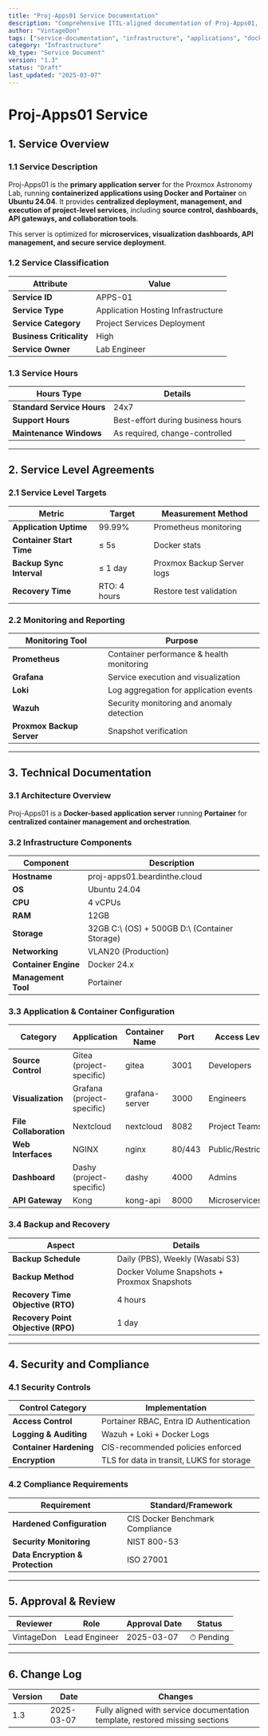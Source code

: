 ```yaml
---
title: "Proj-Apps01 Service Documentation"
description: "Comprehensive ITIL-aligned documentation of Proj-Apps01, including infrastructure, security policies, and service management details."
author: "VintageDon"
tags: ["service-documentation", "infrastructure", "applications", "docker", "portainer"]
category: "Infrastructure"
kb_type: "Service Document"
version: "1.3"
status: "Draft"
last_updated: "2025-03-07"
---
```


# **Proj-Apps01 Service**  

## **1. Service Overview**  

### **1.1 Service Description**  

Proj-Apps01 is the **primary application server** for the Proxmox Astronomy Lab, running **containerized applications using Docker and Portainer** on **Ubuntu 24.04**. It provides **centralized deployment, management, and execution of project-level services**, including **source control, dashboards, API gateways, and collaboration tools**.

This server is optimized for **microservices, visualization dashboards, API management, and secure service deployment**.

### **1.2 Service Classification**  

| **Attribute**       | **Value** |
|---------------------|-----------|
| **Service ID**     | APPS-01 |
| **Service Type**   | Application Hosting Infrastructure |
| **Service Category** | Project Services Deployment |
| **Business Criticality** | High |
| **Service Owner**  | Lab Engineer |

### **1.3 Service Hours**  

| **Hours Type** | **Details** |
|---------------|------------|
| **Standard Service Hours** | 24x7 |
| **Support Hours** | Best-effort during business hours |
| **Maintenance Windows** | As required, change-controlled |

---

## **2. Service Level Agreements**  

### **2.1 Service Level Targets**  

| **Metric** | **Target** | **Measurement Method** |
|------------|----------|------------------------|
| **Application Uptime** | 99.99% | Prometheus monitoring |
| **Container Start Time** | ≤ 5s | Docker stats |
| **Backup Sync Interval** | ≤ 1 day | Proxmox Backup Server logs |
| **Recovery Time** | RTO: 4 hours | Restore test validation |

### **2.2 Monitoring and Reporting**  

| **Monitoring Tool** | **Purpose** |
|---------------------|------------|
| **Prometheus** | Container performance & health monitoring |
| **Grafana** | Service execution and visualization |
| **Loki** | Log aggregation for application events |
| **Wazuh** | Security monitoring and anomaly detection |
| **Proxmox Backup Server** | Snapshot verification |

---

## **3. Technical Documentation**  

### **3.1 Architecture Overview**  

Proj-Apps01 is a **Docker-based application server** running **Portainer** for **centralized container management and orchestration**.

### **3.2 Infrastructure Components**  

| **Component** | **Description** |
|--------------|----------------|
| **Hostname** | proj-apps01.beardinthe.cloud |
| **OS** | Ubuntu 24.04 |
| **CPU** | 4 vCPUs |
| **RAM** | 12GB |
| **Storage** | 32GB C:\ (OS) + 500GB D:\ (Container Storage) |
| **Networking** | VLAN20 (Production) |
| **Container Engine** | Docker 24.x |
| **Management Tool** | Portainer |

### **3.3 Application & Container Configuration**  

| **Category** | **Application** | **Container Name** | **Port** | **Access Level** |
|-------------|---------------|----------------|------|---------------|
| **Source Control** | Gitea (project-specific) | gitea | 3001 | Developers |
| **Visualization** | Grafana (project-specific) | grafana-server | 3000 | Engineers |
| **File Collaboration** | Nextcloud | nextcloud | 8082 | Project Teams |
| **Web Interfaces** | NGINX | nginx | 80/443 | Public/Restricted |
| **Dashboard** | Dashy (project-specific) | dashy | 4000 | Admins |
| **API Gateway** | Kong | kong-api | 8000 | Microservices |

### **3.4 Backup and Recovery**  

| **Aspect** | **Details** |
|------------|------------|
| **Backup Schedule** | Daily (PBS), Weekly (Wasabi S3) |
| **Backup Method** | Docker Volume Snapshots + Proxmox Snapshots |
| **Recovery Time Objective (RTO)** | 4 hours |
| **Recovery Point Objective (RPO)** | 1 day |

---

## **4. Security and Compliance**  

### **4.1 Security Controls**  

| **Control Category** | **Implementation** |
|----------------------|-------------------|
| **Access Control** | Portainer RBAC, Entra ID Authentication |
| **Logging & Auditing** | Wazuh + Loki + Docker Logs |
| **Container Hardening** | CIS-recommended policies enforced |
| **Encryption** | TLS for data in transit, LUKS for storage |

### **4.2 Compliance Requirements**  

| **Requirement** | **Standard/Framework** |
|----------------|----------------------|
| **Hardened Configuration** | CIS Docker Benchmark Compliance |
| **Security Monitoring** | NIST 800-53 |
| **Data Encryption & Protection** | ISO 27001 |

---

## **5. Approval & Review**  

| **Reviewer** | **Role** | **Approval Date** | **Status** |
|-------------|---------|------------------|------------|
| VintageDon | Lead Engineer | 2025-03-07 | ⏱ Pending |

---

## **6. Change Log**  

| **Version** | **Date** | **Changes** |
|------------|---------|-------------|
| 1.3 | 2025-03-07 | Fully aligned with service documentation template, restored missing sections |
